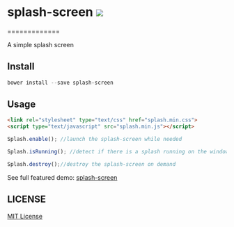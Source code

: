 # splash-screen ![](http://img.shields.io/badge/bower_module-v2.0.0-green.svg) #
=============

A simple splash screen


## Install ##

```powershell
bower install --save splash-screen
```

## Usage ##

```html
<link rel="stylesheet" type="text/css" href="splash.min.css">
<script type="text/javascript" src="splash.min.js"></script>
```

```javascript
Splash.enable(); //launch the splash-screen while needed

Splash.isRunning(); //detect if there is a splash running on the window

Splash.destroy();//destroy the splash-screen on demand
```

See full featured demo: [splash-screen](http://leftstick.github.io/splash-screen/)

## LICENSE ##

[MIT License](https://raw.githubusercontent.com/leftstick/splash-screen/master/LICENSE)